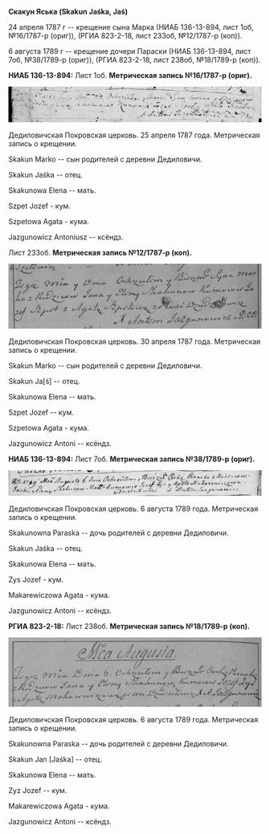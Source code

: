 **Скакун Яська (Skakun Jaśka, Jaś)**

24 апреля 1787 г -- крещение сына Марка (НИАБ 136-13-894, лист 1об,
№16/1787-р (ориг)), (РГИА 823-2-18, лист 233об, №12/1787-р (коп)).

6 августа 1789 г -- крещение дочери Параски (НИАБ 136-13-894, лист 7об,
№38/1789-р (ориг)), (РГИА 823-2-18, лист 238об, №18/1789-р (коп)).

**НИАБ 136-13-894:** Лист 1об. **Метрическая запись №16/1787-р (ориг).**

![](./media/35946483b916adc04fe2a818e4a0769b151a58ae.png)

Дедиловичская Покровская церковь. 25 апреля 1787 года. Метрическая
запись о крещении.

Skakun Marko -- сын родителей с деревни Дедиловичи.

Skakun Jaśka -- отец.

Skakunowa Elena -- мать.

Szpet Jozef - кум.

Szpetowa Agata - кума.

Jazgunowicz Antoniusz -- ксёндз.

Лист 233об. **Метрическая запись №12/1787-р (коп).**

![](./media/92eb5668738620af25a69fa6cd43b4f295345660.png)

Дедиловичская Покровская церковь. 30 апреля 1787 года. Метрическая
запись о крещении.

Skakun Marko -- сын родителей с деревни Дедиловичи.

Skakun Ja\[ś\] -- отец.

Skakunowa Elena -- мать.

Szpet Jozef -- кум.

Szpetowa Agata - кума.

Jazgunowicz Antoni -- ксёндз.

**НИАБ 136-13-894:** Лист 7об. **Метрическая запись №38/1789-р (ориг).**

![](./media/ad612037ebde086165e74a67554e34ab7def4610.png)

Дедиловичская Покровская церковь. 6 августа 1789 года. Метрическая
запись о крещении.

Skakunowna Paraska -- дочь родителей с деревни Дедиловичи.

Skakun Jaśka -- отец.

Skakunowa Elena -- мать.

Zys Jozef - кум.

Makarewiczowa Agata - кума.

Jazgunowicz Antoni -- ксёндз.

**РГИА 823-2-18:** Лист 238об. **Метрическая запись №18/1789-р (коп).**

![](./media/d8cc6af6a14fe02cc102e1bbfe9f1313d42030c6.png)

Дедиловичская Покровская церковь. 6 августа 1789 года. Метрическая
запись о крещении.

Skakunowna Paraska -- дочь родителей с деревни Дедиловичи.

Skakun Jan \[Jaśka\] -- отец.

Skakunowa Elena -- мать.

Zyz Jozef -- кум.

Makarewiczowa Agata - кума.

Jazgunowicz Antoni -- ксёндз.
